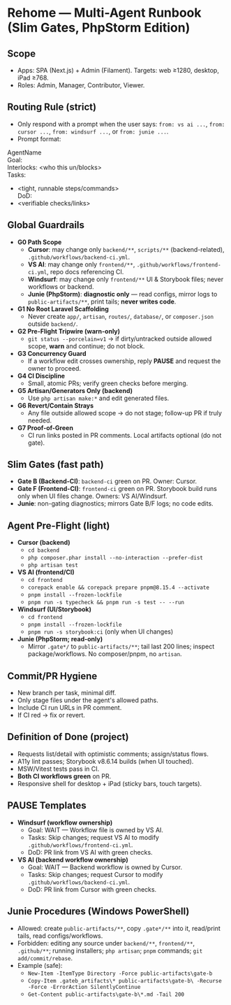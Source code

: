 # Rehome — Multi-Agent Runbook (Slim Gates, PhpStorm Edition)

## Scope
- Apps: SPA (Next.js) + Admin (Filament). Targets: web ≥1280, desktop, iPad ≥768.
- Roles: Admin, Manager, Contributor, Viewer.

## Routing Rule (strict)
- Only respond with a prompt when the user says:
  `from: vs ai ...`, `from: cursor ...`, `from: windsurf ...`, or `from: junie ...`.
- Prompt format:

AgentName  
Goal: <single sentence>  
Interlocks: <who this un/blocks>  
Tasks:  
- <tight, runnable steps/commands>  
DoD:  
- <verifiable checks/links>  

## Global Guardrails
- **G0 Path Scope**
  - **Cursor**: may change only `backend/**`, `scripts/**` (backend-related), `.github/workflows/backend-ci.yml`.
  - **VS AI**: may change only `frontend/**`, `.github/workflows/frontend-ci.yml`, repo docs referencing CI.
  - **Windsurf**: may change only `frontend/**` UI & Storybook files; never workflows or backend.
  - **Junie (PhpStorm)**: **diagnostic only** — read configs, mirror logs to `public-artifacts/**`, print tails; **never writes code**.
- **G1 No Root Laravel Scaffolding**
  - Never create `app/`, `artisan`, `routes/`, `database/`, or `composer.json` outside `backend/`.
- **G2 Pre-Flight Tripwire (warn-only)**
  - `git status --porcelain=v1` → if dirty/untracked outside allowed scope, **warn** and continue; do not block.
- **G3 Concurrency Guard**
  - If a workflow edit crosses ownership, reply **PAUSE** and request the owner to proceed.
- **G4 CI Discipline**
  - Small, atomic PRs; verify green checks before merging.
- **G5 Artisan/Generators Only (backend)**
  - Use `php artisan make:*` and edit generated files.
- **G6 Revert/Contain Strays**
  - Any file outside allowed scope → do not stage; follow-up PR if truly needed.
- **G7 Proof-of-Green**
  - CI run links posted in PR comments. Local artifacts optional (do not gate).

## Slim Gates (fast path)
- **Gate B (Backend-CI)**: `backend-ci` green on PR. Owner: Cursor.
- **Gate F (Frontend-CI)**: `frontend-ci` green on PR. Storybook build runs only when UI files change. Owners: VS AI/Windsurf.
- **Junie**: non-gating diagnostics; mirrors Gate B/F logs; no code edits.

## Agent Pre-Flight (light)
- **Cursor (backend)**
  - `cd backend`
  - `php composer.phar install --no-interaction --prefer-dist`
  - `php artisan test`
- **VS AI (frontend/CI)**
  - `cd frontend`
  - `corepack enable && corepack prepare pnpm@8.15.4 --activate`
  - `pnpm install --frozen-lockfile`
  - `pnpm run -s typecheck && pnpm run -s test -- --run`
- **Windsurf (UI/Storybook)**
  - `cd frontend`
  - `pnpm install --frozen-lockfile`
  - `pnpm run -s storybook:ci` (only when UI changes)
- **Junie (PhpStorm; read-only)**
  - Mirror `.gate*/` to `public-artifacts/**`; tail last 200 lines; inspect package/workflows. No composer/pnpm, no `artisan`.

## Commit/PR Hygiene
- New branch per task, minimal diff.
- Only stage files under the agent's allowed paths.
- Include CI run URLs in PR comment.
- If CI red → fix or revert.

## Definition of Done (project)
- Requests list/detail with optimistic comments; assign/status flows.
- A11y lint passes; Storybook v8.6.14 builds (when UI touched).
- MSW/Vitest tests pass in CI.
- **Both CI workflows green** on PR.
- Responsive shell for desktop + iPad (sticky bars, touch targets).

## PAUSE Templates
- **Windsurf (workflow ownership)**
  - Goal: WAIT — Workflow file is owned by VS AI.  
  - Tasks: Skip changes; request VS AI to modify `.github/workflows/frontend-ci.yml`.  
  - DoD: PR link from VS AI with green checks.
- **VS AI (backend workflow ownership)**
  - Goal: WAIT — Backend workflow is owned by Cursor.  
  - Tasks: Skip changes; request Cursor to modify `.github/workflows/backend-ci.yml`.  
  - DoD: PR link from Cursor with green checks.

## Junie Procedures (Windows PowerShell)
- Allowed: create `public-artifacts/**`, copy `.gate*/**` into it, read/print tails, read configs/workflows.
- Forbidden: editing any source under `backend/**`, `frontend/**`, `.github/**`; running installers; `php artisan`; `pnpm` commands; `git add/commit/rebase`.
- Example (safe):
  - `New-Item -ItemType Directory -Force public-artifacts\gate-b`
  - `Copy-Item .gateb_artifacts\* public-artifacts\gate-b\ -Recurse -Force -ErrorAction SilentlyContinue`
  - `Get-Content public-artifacts\gate-b\*.md -Tail 200`